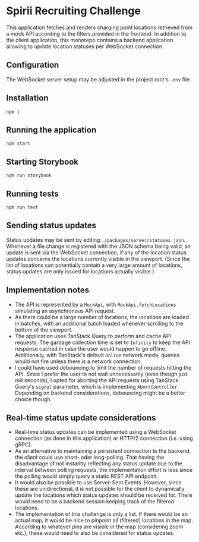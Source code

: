 # Spirii Recruiting Challenge

This application fetches and renders charging point locations retrieved from a mock API according to the filters provided in the frontend. In addition to the client application, this monorepo contains a backend application allowing to update location statuses per WebSocket connection.

## Configuration

The WebSocket server setup may be adjusted in the project root's `.env` file.

## Installation

```
npm i
```

## Running the application

```
npm start
```

## Starting Storybook

```
npm run storybook
```

## Running tests

```
npm run test
```

## Sending status updates

Status updates may be sent by editing `./packages/server/statuses.json`. Whenever a file change is registered with the JSON schema being valid, an update is sent via the WebSocket connection, if any of the location status updates concerns the locations currently visible in the viewport. (Since the list of locations can potentially contain a very large amount of locations, status updates are only issued for locations actually visible.)

## Implementation notes

- The API is represented by a `MockApi`, with `MockApi.fetchLocations` simulating an asynchronous API request.
- As there could be a large number of locations, the locations are loaded in batches, with an additional batch loaded whenever scrolling to the bottom of the viewport.
- The application uses TanStack Query to perform and cache API requests. The garbage collection time is set to `Infinity` to keep the API response cached in case the user would happen to go offline. Additionally, with TanStack's default `online` network mode, queries would not fire unless there is a network connection. 
- I could have used debouncing to limit the number of requests hitting the API. Since I prefer the user to not wait unnecessarily (even though just milliseconds), I opted for aborting the API requests using TanStack Query's `signal` parameter, which is implementing `AbortController`. Depending on backend considerations, debouncing might be a better choice though.

## Real-time status update considerations

- Real-time status updates can be implemented using a WebSocket connection (as done in this application) or HTTP/2 connection (i.e. using gRPC).
- As an alternative to maintaining a persistent connection to the backend, the client could use short- oder long-polling. That having the disadvantage of not instantly reflecting any status update due to the interval between polling requests, the implementation effort is less since the polling would simply query a static REST API endpoint.
- It would also be possible to use Server-Sent Events. However, since these are unidirectional, it is not possible for the client to dynamically update the locations which status updates should be received for. There would need to be a backend session keeping track of the filtered locations.
- The implementation of this challenge is only a list. If there would be an actual map, it would be nice to pinpoint all (filtered) locations in the map. According to whatever pins are visible in the map (considering zoom etc.), these would need to also be considered for status updates. 
